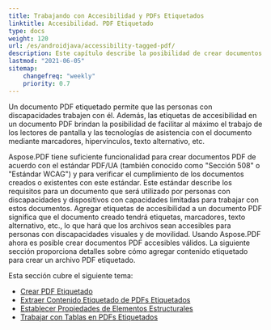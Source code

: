 ```yaml
---
title: Trabajando con Accesibilidad y PDFs Etiquetados
linktitle: Accesibilidad. PDF Etiquetado
type: docs
weight: 120
url: /es/androidjava/accessibility-tagged-pdf/
description: Este capítulo describe la posibilidad de crear documentos PDF etiquetados. Esta característica permite agregar etiquetas a documentos estructurales. Aprende más sobre las formas de obtener PDFs accesibles.
lastmod: "2021-06-05"
sitemap:
    changefreq: "weekly"
    priority: 0.7
---
```


Un documento PDF etiquetado permite que las personas con discapacidades trabajen con él. Además, las etiquetas de accesibilidad en un documento PDF brindan la posibilidad de facilitar al máximo el trabajo de los lectores de pantalla y las tecnologías de asistencia con el documento mediante marcadores, hipervínculos, texto alternativo, etc.

Aspose.PDF tiene suficiente funcionalidad para crear documentos PDF de acuerdo con el estándar PDF/UA (también conocido como "Sección 508" o "Estándar WCAG") y para verificar el cumplimiento de los documentos creados o existentes con este estándar.
 Este estándar describe los requisitos para un documento que será utilizado por personas con discapacidades y dispositivos con capacidades limitadas para trabajar con estos documentos. Agregar etiquetas de accesibilidad a un documento PDF significa que el documento creado tendrá etiquetas, marcadores, texto alternativo, etc., lo que hará que los archivos sean accesibles para personas con discapacidades visuales y de movilidad. Usando Aspose.PDF ahora es posible crear documentos PDF accesibles válidos. La siguiente sección proporciona detalles sobre cómo agregar contenido etiquetado para crear un archivo PDF etiquetado.

Esta sección cubre el siguiente tema:

- [Crear PDF Etiquetado](/pdf/es/andriodjava/create-tagged-pdf-documents/)
- [Extraer Contenido Etiquetado de PDFs Etiquetados](/pdf/es/androidjava/extract-tagged-content-from-tagged-pdfs/)
- [Establecer Propiedades de Elementos Estructurales](/pdf/es/androidjava/set-tagged-pdfs-element-properties/)
- [Trabajar con Tablas en PDFs Etiquetados](/pdf/es/androidjava/working-with-table-in-tagged-pdfs/)